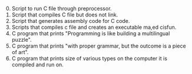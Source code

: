 0. Script to run C file through preprocessor.
1. Script that compiles C file but does not link.
2. Script that generates assembly code for C code.
3. Scripts that compiles c file and creates an executable ma,ed cisfun.
4. C program that prints "Programming is like building a multilingual puzzle".
5. C program that prints "with proper grammar, but the outcome is a piece of art".
6. C program that prints size of various types on the computer it is compiled and run on. 
